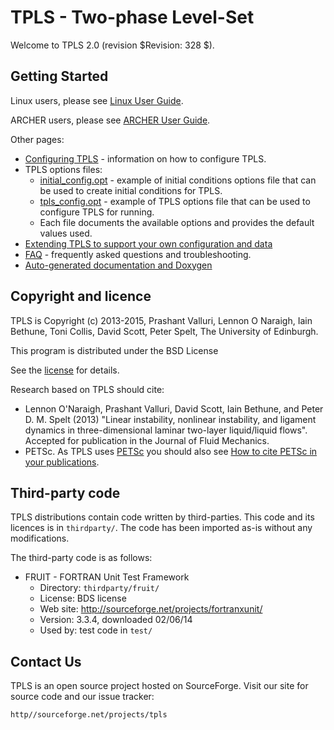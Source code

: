 TPLS - Two-phase Level-Set
==========================

Welcome to TPLS 2.0 (revision $Revision: 328 $).

Getting Started
---------------

Linux users, please see [Linux User Guide](./docs/UserGuideLinux.md). 

ARCHER users, please see [ARCHER User Guide](./docs/UserGuideArcher.md).

Other pages:

* [Configuring TPLS](./docs/ConfiguringTpls.md) - information on how to configure TPLS.
* TPLS options files:
    * [initial_config.opt](./initial_config.opt) - example of initial conditions options file that can be used to create initial conditions for TPLS. 
    * [tpls_config.opt](./tpls_config.opt) - example of TPLS options file that can be used to configure TPLS for running.
    * Each file documents the available options and provides the default values used.
* [Extending TPLS to support your own configuration and data](./docs/DeveloperConfig.md)
* [FAQ](./docs/Faq.md) - frequently asked questions and troubleshooting.
* [Auto-generated documentation and Doxygen](./docs/Doxygen.md)

Copyright and licence
---------------------

TPLS is Copyright (c) 2013-2015, Prashant Valluri, Lennon O Naraigh, Iain Bethune, Toni Collis, David Scott, Peter Spelt, The University of Edinburgh.

This program is distributed under the BSD License

See the [license](./LICENSE.txt) for details.

Research based on TPLS should cite:

* Lennon O'Naraigh, Prashant Valluri, David Scott, Iain Bethune, and Peter D. M. Spelt (2013) "Linear instability, nonlinear instability, and ligament dynamics in three-dimensional laminar two-layer liquid/liquid flows". Accepted for publication in the Journal of Fluid Mechanics.
* PETSc. As TPLS uses [PETSc](http://www.mcs.anl.gov/petsc/) you should also see [How to cite PETSc in your publications](http://www.mcs.anl.gov/petsc/documentation/referencing.html).

Third-party code
----------------

TPLS distributions contain code written by third-parties. This code and its licences is in `thirdparty/`. The code has been imported as-is without any modifications.

The third-party code is as follows:

* FRUIT - FORTRAN Unit Test Framework
    * Directory: `thirdparty/fruit/`
    * License: BDS license
    * Web site: http://sourceforge.net/projects/fortranxunit/
    * Version: 3.3.4, downloaded 02/06/14
    * Used by: test code in `test/`

Contact Us
----------

TPLS is an open source project hosted on SourceForge. Visit our site for source code and our issue tracker:

    http//sourceforge.net/projects/tpls

